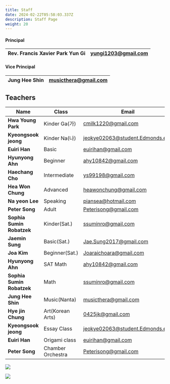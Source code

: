 ```yaml
---
title: Staff
date: 2024-02-22T05:58:03.337Z
description: Staff Page
weight: 20
---
```

#### **Principal**

| Rev. Francis Xavier Park Yun Gi | yungi1203@gmail.com |
| ------------------------------- | ------------------- |

#### **Vice Principal**

| Jung Hee Shin                   | musicthera@gmail.com |
| ------------------------------- | -------------------- |

## **Teachers**

| Name                      | Class             | Email                           |
| ------------------------- | ----------------- | ------------------------------- |
| **Hwa Young Park**        | Kinder Ga(가)      | cmilk1220@gmail.com             |
| **Kyeongsook jeong**      | Kinder Na(나)      | jeokye02063@student.Edmonds.edu |
| **Euiri Han**             | Basic             | euirihan@gmail.com              |
| **Hyunyong Ahn**          | Beginner          | ahy10842@gmail.com              |
| **Haechang Cho**          | Intermediate      | ys99198@gmail.com               |
| **Hea Won Chung**         | Advanced          | heawonchung@gmail.com           |
| **Na yeon Lee**           | Speaking          | piansea@hotmail.com             |
| **Peter Song**            | Adult             | Peterisong@gmail.com            |
| **Sophia Sumin Robatzek** | Kinder(Sat.)      | ssuminro@gmail.com              |
| **Jaemin Sung**           | Basic(Sat.)       | Jae.Sung2017@gmail.com          |
| **Joa Kim**               | Beginner(Sat.)    | Joaraichoara@gmail.com          |
| **Hyunyong Ahn**          | SAT Math          | ahy10842@gmail.com              |
| **Sophia Sumin Robatzek** | Math              | ssuminro@gmail.com              |
| **Jung Hee Shin**         | Music(Nanta)      | musicthera@gmail.com            |
| **Hye jin Chung**         | Art(Korean Arts)  | 0425jk@gmail.com                |
| **Kyeongsook jeong**      | Essay Class       | jeokye02063@student.Edmonds.edu |
| **Euiri Han**             | Origami class     | euirihan@gmail.com              |
| **Peter Song**            | Chamber Orchestra | Peterisong@gmail.com            |

![](/img/교사사진.jpg)

![](/img/조직도.png)
